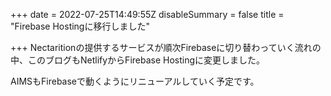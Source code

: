 +++
date = 2022-07-25T14:49:55Z
disableSummary = false
title = "Firebase Hostingに移行しました"

+++
Nectaritionの提供するサービスが順次Firebaseに切り替わっていく流れの中、このブログもNetlifyからFirebase Hostingに変更しました。

AIMSもFirebaseで動くようにリニューアルしていく予定です。